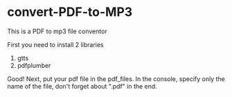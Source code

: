 # convert-PDF-to-MP3
This is a PDF to mp3 file conventor

First you need to install 2 libraries
1) gtts
2) pdfplumber

Good! Next, put your pdf file in the pdf_files. In the console, specify only the name of the file, don't forget about ".pdf" in the end.
